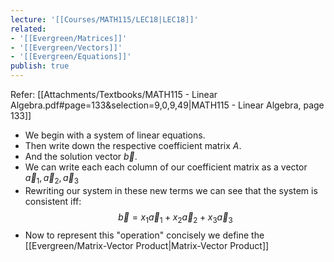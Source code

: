 ```yaml
---
lecture: '[[Courses/MATH115/LEC18|LEC18]]'
related:
- '[[Evergreen/Matrices]]'
- '[[Evergreen/Vectors]]'
- '[[Evergreen/Equations]]'
publish: true
---
```


Refer: [[Attachments/Textbooks/MATH115 - Linear Algebra.pdf#page=133&selection=9,0,9,49|MATH115 - Linear Algebra, page 133]]

- We begin with a system of linear equations.
- Then write down the respective coefficient matrix $A$.
- And the solution vector $\vec b$.
- We can write each each column of our coefficient matrix as a vector $\vec a_1, \vec a_2, \vec a_3$
- Rewriting our system in these new terms we can see that the system is consistent iff:
$$
\vec b = x_1\vec a_1 + x_2\vec a_2 + x_3\vec a_3
$$
- Now to represent this "operation" concisely we define the [[Evergreen/Matrix-Vector Product|Matrix-Vector Product]]